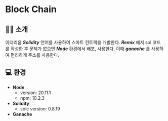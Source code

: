 # Block Chain

## 👨‍🏫 소개
이더리움 ___Solidity___ 언어를 사용하여 스마트 컨트랙을 개발한다. ___Remix___ 에서 sol 코드를 작성한 후 문제가 없으면 ___Node___ 환경에서 배포, 사용한다. 이때 ___ganache___ 를 사용하여 편리하게 주소를 사용한다.
  
## 💻 환경
- __Node__
  - version: 20.11.1
  - npm: 10.2.3
- __Solidity__
  - solc version: 0.8.19
- __Ganache__      
